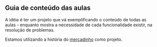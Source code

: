 ## Guia de conteúdo das aulas

A idéia é ter um projeto que vá exemplificando o conteúdo de todas as aulas - enquanto mostra a necessidade de cada funcionalidade existir, na resolução de problemas.

Estamos utilizando a história do [mercadinho](https://github.com/educodar/conteudo/blob/master/mercadinho.md) como projeto.
